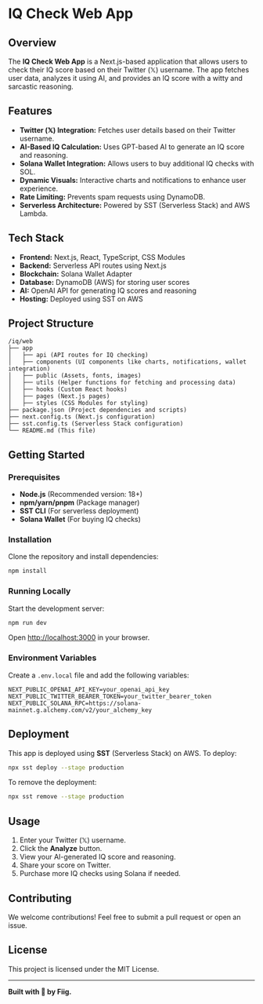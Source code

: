 # IQ Check Web App

## Overview
The **IQ Check Web App** is a Next.js-based application that allows users to check their IQ score based on their Twitter (𝕏) username. The app fetches user data, analyzes it using AI, and provides an IQ score with a witty and sarcastic reasoning.

## Features
- **Twitter (𝕏) Integration:** Fetches user details based on their Twitter username.
- **AI-Based IQ Calculation:** Uses GPT-based AI to generate an IQ score and reasoning.
- **Solana Wallet Integration:** Allows users to buy additional IQ checks with SOL.
- **Dynamic Visuals:** Interactive charts and notifications to enhance user experience.
- **Rate Limiting:** Prevents spam requests using DynamoDB.
- **Serverless Architecture:** Powered by SST (Serverless Stack) and AWS Lambda.

## Tech Stack
- **Frontend:** Next.js, React, TypeScript, CSS Modules
- **Backend:** Serverless API routes using Next.js
- **Blockchain:** Solana Wallet Adapter
- **Database:** DynamoDB (AWS) for storing user scores
- **AI:** OpenAI API for generating IQ scores and reasoning
- **Hosting:** Deployed using SST on AWS

## Project Structure
```
/iq/web
├── app
│   ├── api (API routes for IQ checking)
│   ├── components (UI components like charts, notifications, wallet integration)
│   ├── public (Assets, fonts, images)
│   ├── utils (Helper functions for fetching and processing data)
│   ├── hooks (Custom React hooks)
│   ├── pages (Next.js pages)
│   ├── styles (CSS Modules for styling)
├── package.json (Project dependencies and scripts)
├── next.config.ts (Next.js configuration)
├── sst.config.ts (Serverless Stack configuration)
└── README.md (This file)
```

## Getting Started
### Prerequisites
- **Node.js** (Recommended version: 18+)
- **npm/yarn/pnpm** (Package manager)
- **SST CLI** (For serverless deployment)
- **Solana Wallet** (For buying IQ checks)

### Installation
Clone the repository and install dependencies:
```bash
npm install
```

### Running Locally
Start the development server:
```bash
npm run dev
```
Open [http://localhost:3000](http://localhost:3000) in your browser.

### Environment Variables
Create a `.env.local` file and add the following variables:
```env
NEXT_PUBLIC_OPENAI_API_KEY=your_openai_api_key
NEXT_PUBLIC_TWITTER_BEARER_TOKEN=your_twitter_bearer_token
NEXT_PUBLIC_SOLANA_RPC=https://solana-mainnet.g.alchemy.com/v2/your_alchemy_key
```

## Deployment
This app is deployed using **SST** (Serverless Stack) on AWS. To deploy:
```bash
npx sst deploy --stage production
```
To remove the deployment:
```bash
npx sst remove --stage production
```

## Usage
1. Enter your Twitter (𝕏) username.
2. Click the **Analyze** button.
3. View your AI-generated IQ score and reasoning.
4. Share your score on Twitter.
5. Purchase more IQ checks using Solana if needed.

## Contributing
We welcome contributions! Feel free to submit a pull request or open an issue.

## License
This project is licensed under the MIT License.

---

**Built with 🖤 by Fiig.**

